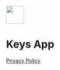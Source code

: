 <img src="https://github.com/TaimurAyaz/Keys_Support/assets/7026217/14a715fe-d2aa-4ef3-8413-a91377086aa6" width="48">

# Keys App

[Privacy Policy](https://www.taimurayaz.com/projects/keys)
